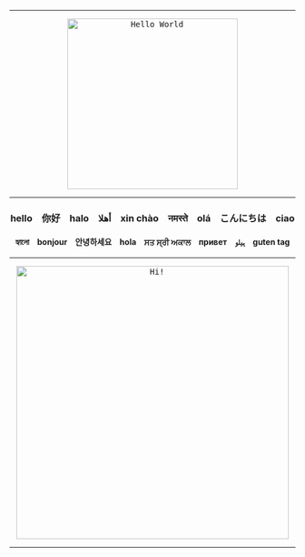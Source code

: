 
<div align="center">

  <hr>

  <kbd>
    <img src="https://pdxopen.tech/wp-content/uploads/2020/10/hello_world.gif" alt="Hello World" style="width: 300px;"/>
  </kbd>
  
  <hr>

  ### hello&emsp;你好&emsp;halo&emsp;أهلا&emsp;xin chào&emsp;नमस्ते&emsp;olá&emsp;こんにちは&emsp;ciao
  #### হ্যালো&emsp;bonjour&emsp;안녕하세요&emsp;hola&emsp;ਸਤ ਸ੍ਰੀ ਅਕਾਲ&emsp;привет&emsp;ہیلو&emsp;guten tag 

  <hr>

  <kbd>
    <img src="https://media.giphy.com/media/l49JUvg7XunM0Usve/giphy.gif" alt="Hi!" style="width: 480px;"/>
  </kbd>
  
  <hr>

</div>

